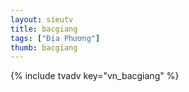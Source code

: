 ```yaml
---
layout: sieutv
title: bacgiang
tags: ["Địa Phương"]
thumb: bacgiang
---
```

{% include tvadv key="vn_bacgiang" %}